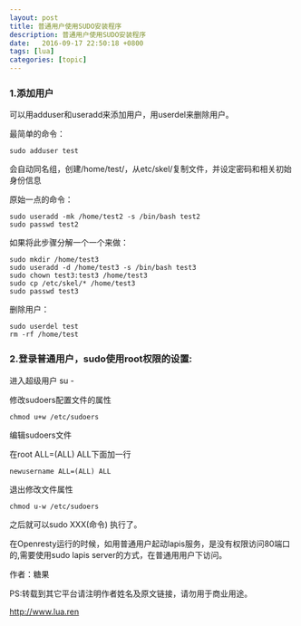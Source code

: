 ```yaml
---
layout: post
title: 普通用户使用SUDO安装程序
description: 普通用户使用SUDO安装程序
date:   2016-09-17 22:50:18 +0800 
tags: [lua]
categories: [topic]
---
```

<h3>1.添加用户</h3> 

可以用adduser和useradd来添加用户，用userdel来删除用户。

最简单的命令：
```
sudo adduser test
```
会自动同名组，创建/home/test/，从etc/skel/复制文件，并设定密码和相关初始身份信息

原始一点的命令：
```
sudo useradd -mk /home/test2 -s /bin/bash test2
sudo passwd test2
```

如果将此步骤分解一个一个来做：
```
sudo mkdir /home/test3
sudo useradd -d /home/test3 -s /bin/bash test3
sudo chown test3:test3 /home/test3
sudo cp /etc/skel/* /home/test3
sudo passwd test3
```

删除用户：

```
sudo userdel test
rm -rf /home/test
```

<h3>2.登录普通用户，sudo使用root权限的设置:</h3> 

进入超级用户
su - 

修改sudoers配置文件的属性
```
chmod u+w /etc/sudoers
```

编辑sudoers文件

在root ALL=(ALL) ALL下面加一行
```
newusername ALL=(ALL) ALL 
```

退出修改文件属性
```
chmod u-w /etc/sudoers
```

之后就可以sudo XXX(命令) 执行了。

在Openresty运行的时候，如用普通用户起动lapis服务，是没有权限访问80端口的,需要使用sudo lapis server的方式，在普通用用户下访问。


作者：糖果

PS:转载到其它平台请注明作者姓名及原文链接，请勿用于商业用途。

http://www.lua.ren